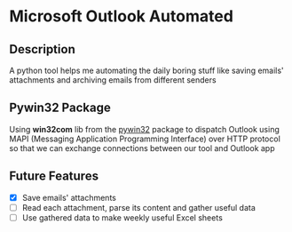 # Microsoft Outlook Automated

## Description

A python tool helps me automating the daily boring stuff like saving emails' attachments and archiving emails
from different senders

## Pywin32 Package

Using **win32com** lib from the [pywin32](https://pypi.org/project/pywin32/) package to dispatch Outlook using MAPI (Messaging Application Programming Interface) over HTTP protocol so that we can exchange connections between our tool and Outlook app

## Future Features

- [X] Save emails' attachments
- [ ] Read each attachment, parse its content and gather useful data
- [ ] Use gathered data to make weekly useful Excel sheets
